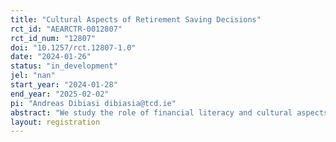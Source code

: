 ```yaml
---
title: "Cultural Aspects of Retirement Saving Decisions"
rct_id: "AEARCTR-0012807"
rct_id_num: "12807"
doi: "10.1257/rct.12807-1.0"
date: "2024-01-26"
status: "in_development"
jel: "nan"
start_year: "2024-01-28"
end_year: "2025-02-02"
pi: "Andreas Dibiasi dibiasia@tcd.ie"
abstract: "We study the role of financial literacy and cultural aspects in retirement saving decisions. To this end, we conduct a survey experiment among 1000 individuals in the region Trentino-Alto Adige/Südtirol in Italy. "
layout: registration
---
```



